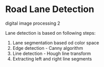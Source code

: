 # Road Lane Detection
 digital image processing 2

Lane detection is based on following steps:

1. Lane segmentation based od color space
2. Edge detection - Canny algorithm
3. Line detection - Hough line transform
4. Extracting left and right line segments